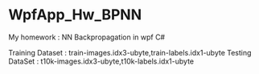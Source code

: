 # WpfApp_Hw_BPNN
My homework : NN Backpropagation in wpf C# 

Training Dataset : train-images.idx3-ubyte,train-labels.idx1-ubyte
Testing DataSet  : t10k-images.idx3-ubyte,t10k-labels.idx1-ubyte
